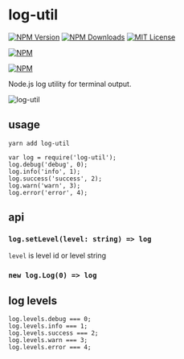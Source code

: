 # log-util

[![NPM Version][npm-version-image]][npm-url]
[![NPM Downloads][npm-downloads-image]][npm-url]
[![MIT License][license-image]][license-url]

[![NPM][nodei-image]][nodei-url]

[![NPM][nodei-dl-image]][nodei-url]

Node.js log utility for terminal output.

![log-util](doc/log-util.png)

## usage

`yarn add log-util`

```
var log = require('log-util');
log.debug('debug', 0);
log.info('info', 1);
log.success('success', 2);
log.warn('warn', 3);
log.error('error', 4);
```

## api

### `log.setLevel(level: string) => log`

`level` is level id or level string

### `new log.Log(0) => log`

## log levels

```
log.levels.debug === 0;
log.levels.info === 1;
log.levels.success === 2;
log.levels.warn === 3;
log.levels.error === 4;
```

[npm-version-image]: http://img.shields.io/npm/v/log-util.svg?style=flat-square
[npm-url]: https://www.npmjs.com/package/log-util
[npm-downloads-image]: http://img.shields.io/npm/dm/log-util.svg?style=flat-square
[license-image]: http://img.shields.io/badge/license-MIT-blue.svg?style=flat-square
[license-url]: LICENSE
[nodei-dl-image]: https://nodei.co/npm-dl/log-util.png?height=3
[nodei-url]: https://nodei.co/npm/log-util/
[nodei-image]: https://nodei.co/npm/log-util.svg?downloads=true&downloadRank=true&stars=true
